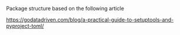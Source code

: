 Package structure based on the following article

https://godatadriven.com/blog/a-practical-guide-to-setuptools-and-pyproject-toml/
